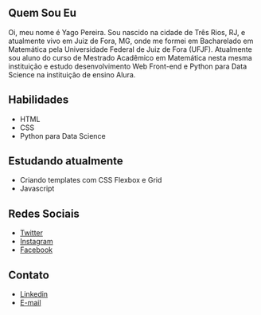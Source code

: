 ## Quem Sou Eu

Oi, meu nome é Yago Pereira. Sou nascido na cidade de Três Rios, RJ, e atualmente vivo em Juiz de Fora, MG, onde me formei em Bacharelado em Matemática pela Universidade Federal de Juiz de Fora (UFJF). Atualmente sou aluno do curso de Mestrado Acadêmico em Matemática nesta mesma instituição e estudo desenvolvimento Web Front-end e Python para Data Science na instituição de ensino Alura.

## Habilidades

- HTML
- CSS
- Python para Data Science

## Estudando atualmente

- Criando templates com CSS Flexbox e Grid
- Javascript

## Redes Sociais

- [Twitter](https://twitter.com/yapeansa)
- [Instagram](https://instagram.com/yapeansa)
- [Facebook](https://facebook.com/yapeansa)

## Contato

- [Linkedin](https://www.linkedin.com/in/yago-pereira-dos-anjos-santos-85976750/)
- [E-mail](mailto:yago.pereira@estudante.ufjf.br)

<!--
**yapeansa/yapeansa** is a ✨ _special_ ✨ repository because its `README.md` (this file) appears on your GitHub profile.

Here are some ideas to get you started:

- 🔭 I’m currently working on ...
- 🌱 I’m currently learning ...
- 👯 I’m looking to collaborate on ...
- 🤔 I’m looking for help with ...
- 💬 Ask me about ...
- 📫 How to reach me: ...
- 😄 Pronouns: ...
- ⚡ Fun fact: ...
-->
